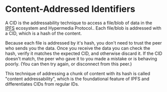# Content-Addressed Identifiers

A CID is the addressability technique to access a file/blob of data in the [IPFS](./ipfs) ecosystem and Hypermedia Protocol.. Each file/blob is addressed with a CID, which is a hash of the content.

Because each file is addressed by it's hash, you don't need to trust the peer who sends you the data. Once you receive the data you can check the hash, verify it matches the expected CID, and otherwise discard it. If the CID doesn't match, the peer who gave it to you made a mistake or is behaving poorly. (You can then try again, or disconnect from this peer.)

This technique of addressing a chunk of content with its hash is called "content addressability", which is the foundational feature of IPFS and differentiates CIDs from regular IDs.